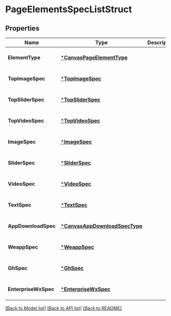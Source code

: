 # PageElementsSpecListStruct

## Properties
Name | Type | Description | Notes
------------ | ------------- | ------------- | -------------
**ElementType** | [***CanvasPageElementType**](CanvasPageElementType.md) |  | [optional] [default to null]
**TopImageSpec** | [***TopImageSpec**](top_image_spec.md) |  | [optional] [default to null]
**TopSliderSpec** | [***TopSliderSpec**](top_slider_spec.md) |  | [optional] [default to null]
**TopVideoSpec** | [***TopVideoSpec**](top_video_spec.md) |  | [optional] [default to null]
**ImageSpec** | [***ImageSpec**](image_spec.md) |  | [optional] [default to null]
**SliderSpec** | [***SliderSpec**](slider_spec.md) |  | [optional] [default to null]
**VideoSpec** | [***VideoSpec**](video_spec.md) |  | [optional] [default to null]
**TextSpec** | [***TextSpec**](text_spec.md) |  | [optional] [default to null]
**AppDownloadSpec** | [***CanvasAppDownloadSpecType**](canvas_app_download_spec_type.md) |  | [optional] [default to null]
**WeappSpec** | [***WeappSpec**](weapp_spec.md) |  | [optional] [default to null]
**GhSpec** | [***GhSpec**](gh_spec.md) |  | [optional] [default to null]
**EnterpriseWxSpec** | [***EnterpriseWxSpec**](enterprise_wx_spec.md) |  | [optional] [default to null]

[[Back to Model list]](../README.md#documentation-for-models) [[Back to API list]](../README.md#documentation-for-api-endpoints) [[Back to README]](../README.md)


